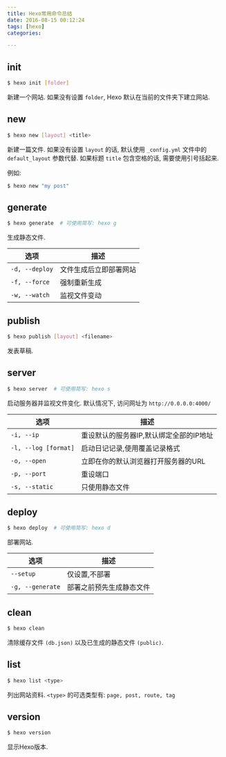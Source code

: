 ```yaml
---
title: Hexo常用命令总结
date: 2016-08-15 00:12:24
tags: [hexo]
categories:

---
```




## init

``` bash
$ hexo init [folder]
```
 
新建一个网站. 如果没有设置 `folder`, Hexo 默认在当前的文件夹下建立网站.

<!--more-->


## new

``` bash
$ hexo new [layout] <title>
```

新建一篇文件. 如果没有设置 `layout` 的话, 默认使用 `_config.yml` 文件中的 `default_layout` 参数代替. 如果标题 `title` 包含空格的话, 需要使用引号括起来.

例如:  

``` bash
$ hexo new "my post"
```

## generate

``` bash
$ hexo generate  # 可使用简写: hexo g
```

生成静态文件.

|选项|描述|
|--|--|
|`-d, --deploy`|文件生成后立即部署网站|
|`-f, --force`|强制重新生成|
|`-w, --watch`|监视文件变动|


## publish

``` bash
$ hexo publish [layout] <filename>
```

发表草稿.

## server

``` bash
$ hexo server  # 可使用简写: hexo s
```

启动服务器并监视文件变化. 默认情况下, 访问网址为 `http://0.0.0.0:4000/`

|选项|描述|
|--|---|
|`-i, --ip`|重设默认的服务器IP,默认绑定全部的IP地址|
|`-l, --log [format]`|启动日记记录,使用覆盖记录格式|
|`-o, --open`|立即在你的默认浏览器打开服务器的URL|
|`-p, --port`|重设端口|
|`-s, --static`|只使用静态文件|

## deploy

``` bash
$ hexo deploy  # 可使用简写: hexo d
```

部署网站.

|选项|描述|
|--|--|
|`--setup`|仅设置,不部署|
|`-g, --generate`|部署之前预先生成静态文件|

## clean

``` bash
$ hexo clean
```

清除缓存文件 `(db.json)` 以及已生成的静态文件 `(public)`.


## list

``` bash
$ hexo list <type>
```

列出网站资料. `<type>` 的可选类型有: `page, post, route, tag`

## version

``` bash
$ hexo version
```

显示Hexo版本.